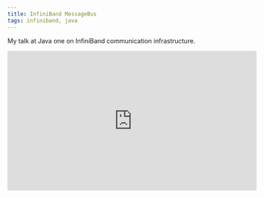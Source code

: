 ```yaml
---
title: InfiniBand MessageBus
tags: infiniband, java
---
```


My talk at Java one on InfiniBand communication infrastructure.

<iframe width="560" height="315" src="https://www.youtube.com/embed/xQBI-8KrlJE" frameborder="0" allowfullscreen></iframe>
